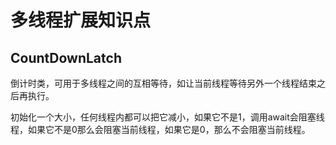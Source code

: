 # 多线程扩展知识点



## CountDownLatch

倒计时类，可用于多线程之间的互相等待，如让当前线程等待另外一个线程结束之后再执行。

初始化一个大小，任何线程内都可以把它减小，如果它不是1，调用await会阻塞线程，如果它不是0那么会阻塞当前线程，如果它是0，那么不会阻塞当前线程。



